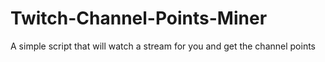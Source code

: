 # Twitch-Channel-Points-Miner
A simple script that will watch a stream for you and get the channel points
